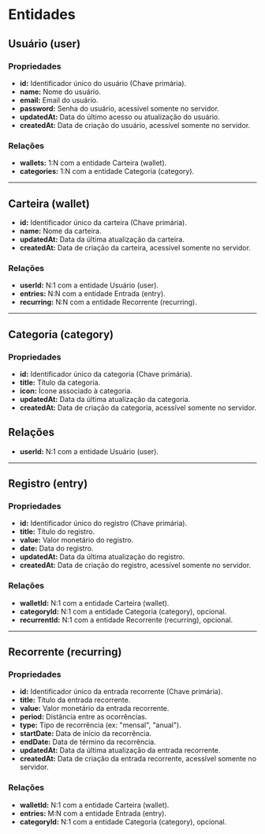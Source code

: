 # Entidades

## Usuário (user)

### Propriedades

- **id:** Identificador único do usuário (Chave primária).
- **name:** Nome do usuário.
- **email:** Email do usuário.
- **password:** Senha do usuário, acessível somente no servidor.
- **updatedAt:** Data do último acesso ou atualização do usuário.
- **createdAt:** Data de criação do usuário, acessível somente no servidor.

### Relações

- **wallets:** 1:N com a entidade Carteira (wallet).
- **categories:** 1:N com a entidade Categoria (category).

---

## Carteira (wallet)

- **id:** Identificador único da carteira (Chave primária).
- **name:** Nome da carteira.
- **updatedAt:** Data da última atualização da carteira.
- **createdAt:** Data de criação da carteira, acessível somente no servidor.

### Relações

- **userId:** N:1 com a entidade Usuário (user).
- **entries:** N:N com a entidade Entrada (entry).
- **recurring:** N:N com a entidade Recorrente (recurring).

---

## Categoria (category)

### Propriedades

- **id:** Identificador único da categoria (Chave primária).
- **title:** Título da categoria.
- **icon:** Ícone associado à categoria.
- **updatedAt:** Data da última atualização da categoria.
- **createdAt:** Data de criação da categoria, acessível somente no servidor.

## Relações

- **userId:** N:1 com a entidade Usuário (user).

---

## Registro (entry)

### Propriedades

- **id:** Identificador único do registro (Chave primária).
- **title:** Título do registro.
- **value:** Valor monetário do registro.
- **date:** Data do registro.
- **updatedAt:** Data da última atualização do registro.
- **createdAt:** Data de criação do registro, acessível somente no servidor.

### Relações

- **walletId:** N:1 com a entidade Carteira (wallet).
- **categoryId:** N:1 com a entidade Categoria (category), opcional.
- **recurrentId:** N:1 com a entidade Recorrente (recurring), opcional.

---

## Recorrente (recurring)

### Propriedades

- **id:** Identificador único da entrada recorrente (Chave primária).
- **title:** Título da entrada recorrente.
- **value:** Valor monetário da entrada recorrente.
- **period:** Distância entre as ocorrências.
- **type:** Tipo de recorrência (ex: "mensal", "anual").
- **startDate:** Data de início da recorrência.
- **endDate:** Data de término da recorrência.
- **updatedAt:** Data da última atualização da entrada recorrente.
- **createdAt:** Data de criação da entrada recorrente, acessível somente no servidor.

### Relações

- **walletId:** N:1 com a entidade Carteira (wallet).
- **entries:** M:N com a entidade Entrada (entry).
- **categoryId:** N:1 com a entidade Categoria (category), opcional.
